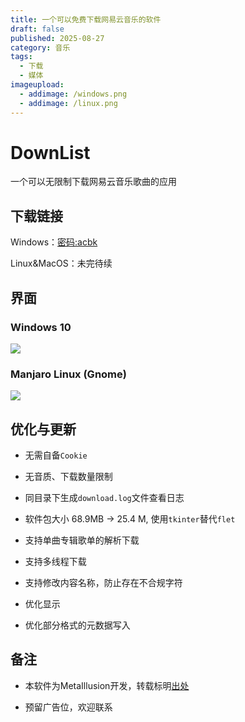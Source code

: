 ```yaml
---
title: 一个可以免费下载网易云音乐的软件
draft: false
published: 2025-08-27
category: 音乐
tags:
  - 下载
  - 媒体
imageupload:
  - addimage: /windows.png
  - addimage: /linux.png
---
```

# DownList

一个可以无限制下载网易云音乐歌曲的应用

## 下载链接

Windows：[密码:acbk](https://xia-jing.lanzn.com/i4n7l34ni1ej)

Linux&MacOS：未完待续

## 界面

### **Windows 10**

![](/windows.png)

### **Manjaro Linux (Gnome)**

![](/linux.png)

## 优化与更新

*   无需自备`Cookie`
    
*   无音质、下载数量限制
    
*   同目录下生成`download.log`文件查看日志
    
*   软件包大小 68.9MB → 25.4 M, 使用`tkinter`替代`flet`
    
*   支持单曲专辑歌单的解析下载
    
*   支持多线程下载
    
*   支持修改内容名称，防止存在不合规字符
    
*   优化显示
    
*   优化部分格式的元数据写入
    

## 备注

*   本软件为MetaIllusion开发，转载标明[出处](https://xia.shfu.cn/posts/2025-08-27-/)
    
*   预留广告位，欢迎联系